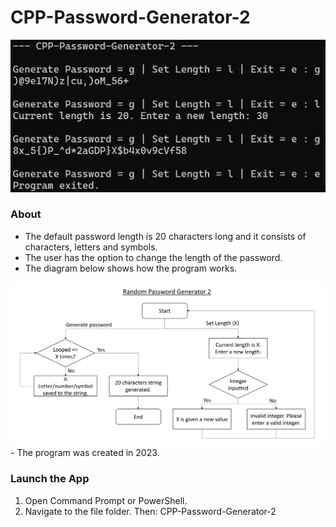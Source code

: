 # CPP-Password-Generator-2

<img src="Password Generator 2 Preview.png" width="650"/>

### About

- The default password length is 20 characters long and it consists of characters, letters and symbols.
- The user has the option to change the length of the password.
- The diagram below shows how the program works.
<img src="Random Password Generator 2 Diagram.png" width="650"/>
- The program was created in 2023.


### Launch the App

1) Open Command Prompt or PowerShell.
2) Navigate to the file folder. Then: CPP-Password-Generator-2
